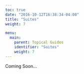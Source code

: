 ```yaml
---
toc: true
date: "2016-10-12T16:38:34-04:00"
title: "Suites"
weight: 7

menu:
  main:
    parent: Topical Guides
    identifier: "Suites"
    weight: 7
---
```


Coming Soon...
